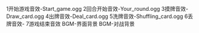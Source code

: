 1开始游戏音效-Start_game.ogg
2回合开始音效-Your_round.ogg
3摸牌音效-Draw_card.ogg
4出牌音效-Deal_card.ogg
5洗牌音效-Shuffling_card.ogg
6丢牌音效-
7游戏结束音效
BGM-界面背景
BGM-对战背景
